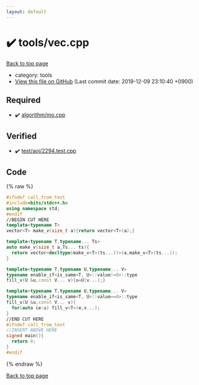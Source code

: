 ```yaml
---
layout: default
---
```


<!-- mathjax config similar to math.stackexchange -->
<script type="text/javascript" async
  src="https://cdnjs.cloudflare.com/ajax/libs/mathjax/2.7.5/MathJax.js?config=TeX-MML-AM_CHTML">
</script>
<script type="text/x-mathjax-config">
  MathJax.Hub.Config({
    TeX: { equationNumbers: { autoNumber: "AMS" }},
    tex2jax: {
      inlineMath: [ ['$','$'] ],
      processEscapes: true
    },
    "HTML-CSS": { matchFontHeight: false },
    displayAlign: "left",
    displayIndent: "2em"
  });
</script>

<script type="text/javascript" src="https://cdnjs.cloudflare.com/ajax/libs/jquery/3.4.1/jquery.min.js"></script>
<script src="https://cdn.jsdelivr.net/npm/jquery-balloon-js@1.1.2/jquery.balloon.min.js" integrity="sha256-ZEYs9VrgAeNuPvs15E39OsyOJaIkXEEt10fzxJ20+2I=" crossorigin="anonymous"></script>
<script type="text/javascript" src="../../assets/js/copy-button.js"></script>
<link rel="stylesheet" href="../../assets/css/copy-button.css" />


# :heavy_check_mark: tools/vec.cpp
<a href="../../index.html">Back to top page</a>

* category: tools
* <a href="{{ site.github.repository_url }}/blob/master/tools/vec.cpp">View this file on GitHub</a> (Last commit date: 2019-12-09 23:10:40 +0900)




## Required
* :heavy_check_mark: <a href="../algorithm/mo.cpp.html">algorithm/mo.cpp</a>


## Verified
* :heavy_check_mark: <a href="../../verify/test/aoj/2294.test.cpp.html">test/aoj/2294.test.cpp</a>


## Code
{% raw %}
```cpp
#ifndef call_from_test
#include<bits/stdc++.h>
using namespace std;
#endif
//BEGIN CUT HERE
template<typename T>
vector<T> make_v(size_t a){return vector<T>(a);}

template<typename T,typename... Ts>
auto make_v(size_t a,Ts... ts){
  return vector<decltype(make_v<T>(ts...))>(a,make_v<T>(ts...));
}

template<typename T,typename U,typename... V>
typename enable_if<is_same<T, U>::value!=0>::type
fill_v(U &u,const V... v){u=U(v...);}

template<typename T,typename U,typename... V>
typename enable_if<is_same<T, U>::value==0>::type
fill_v(U &u,const V... v){
  for(auto &e:u) fill_v<T>(e,v...);
}
//END CUT HERE
#ifndef call_from_test
//INSERT ABOVE HERE
signed main(){
  return 0;
}
#endif

```
{% endraw %}

<a href="../../index.html">Back to top page</a>

